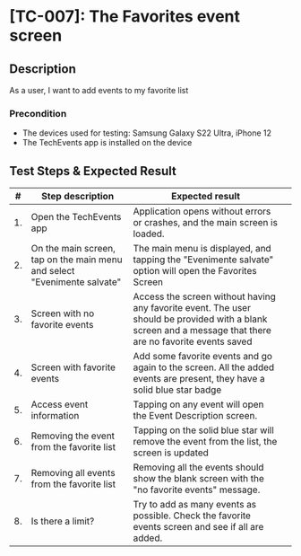 # [TC-007]: The Favorites event screen

## Description

As a user, I want to add events to my favorite list


### Precondition

- The devices used for testing: Samsung Galaxy S22 Ultra, iPhone 12
- The TechEvents app is installed on the device


## Test Steps & Expected Result

| #   | Step description                                                         | Expected result                                                                     |   |
|-----|--------------------------------------------------------------------------|------------------------------------------------------------------------------------|---|
| 1.  | Open the TechEvents app                                                  | Application opens without errors or crashes, and the main screen is loaded. |   |
| 2.  | On the main screen, tap on the main menu and select "Evenimente salvate" | The main menu is displayed, and tapping the "Evenimente salvate" option will open the Favorites Screen |   |
| 3.  | Screen with no favorite events                                           | Access the screen without having any favorite event. The user should be provided with a blank screen and a message that there are no favorite events saved |   |
| 4.  | Screen with favorite events                                              | Add some favorite events and go again to the screen. All the added events are present, they have a solid blue star badge |   |
| 5.  | Access event information                                                 | Tapping on any event will open the Event Description screen. |   |
| 6.  | Removing the event from the favorite list                                | Tapping on the solid blue star will remove the event from the list, the screen is updated |   |
| 7.  | Removing all events from the favorite list                               | Removing all the events should show the blank screen with the "no favorite events" message. |   |
| 8.  | Is there a limit?                                                        | Try to add as many events as possible. Check the favorite events screen and see if all are added. |   |
